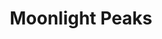 ---
layout: gamepage
lang: "en"
title: "Moonlight Peaks"
description: "Short project description."
cover_image: "/assets/MoonlightPeaks/moonlightpeaks_banner.jpg"
background_image: "/assets/MoonlightPeaks/moonlightpeaks_background.jpg"
background_color: "#615aed"

gallery:
  - "/assets/MoonlightPeaks/1.jpg"
  - "/assets/MoonlightPeaks/2.jpg"
  - "/assets/MoonlightPeaks/3.jpg"

lang_links:
  it: "/it/projects/moonlightpeaks.html"
  en: "/en/projects/moonlightpeaks.html"
---